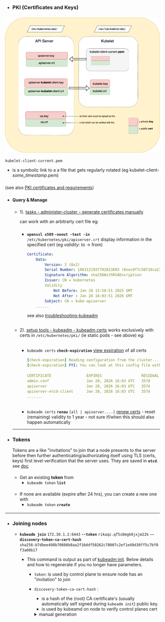- ### PKI (Certificates and Keys)

### 
![image](img/pki.png)



`kubelet-client-current.pem` 
 - is a symbolic link to a a file that gets regularly rotated (eg  kubelet-client-_some_timestamp_.pem)

###
(see also [PKI certificates and requirements](https://kubernetes.io/docs/setup/best-practices/certificates/))

###
- #### Query & Manage



    ###
    - 1). [tasks - administer-cluster - generate certificates manually](https://kubernetes.io/docs/tasks/administer-cluster/certificates/#openssl)
   
        can work with an arbitrarty cert file eg:
        #####
        - **`openssl x509`**  **`-noout -text -in`** `/etc/kubernetes/pki/apiserver.crt`
        display information in the specified cert (eg _validity_: to -> from)

            ```yaml
            Certificate:
                Data:
                    Version: 3 (0x2)
                    Serial Number: 1063121937792813603 (0xec0f7c50f10ca23)
                    Signature Algorithm: sha256WithRSAEncryption
                    Issuer: CN = kubernetes
                    Validity
                        Not Before: Jan 28 15:58:51 2025 GMT
                        Not After : Jan 28 16:03:51 2026 GMT
                    Subject: CN = kube-apiserver
                ......
            ```


            see also  [troubleshooting-kubeadm](https://kubernetes.io/docs/setup/production-environment/tools/kubeadm/troubleshooting-kubeadm/#tls-certificate-errors)
    
    ##
    - 2).  [setup tools - kubeadm - kubeadm certs](https://kubernetes.io/docs/reference/setup-tools/kubeadm/kubeadm-certs/) 
        works exclusively with certs in `/etc/kubernetes/pki/` (ie static pods - see above) eg:
        ######
        - `kubeadm certs` **`check-expiration`**
            [view expiration](https://kubernetes.io/docs/reference/setup-tools/kubeadm/kubeadm-certs/#cmd-certs-check-expiration) of all certs

            ```yaml
            [check-expiration] Reading configuration from the cluster...
            [check-expiration] FYI: You can look at this config file with 'kubectl -n kube-system get cm kubeadm-config -o yaml'

            CERTIFICATE                EXPIRES                  RESIDUAL TIME   CERTIFICATE AUTHORITY   EXTERNALLY MANAGED
            admin.conf                 Jan 28, 2026 16:03 UTC   357d            ca                      no      
            apiserver                  Jan 28, 2026 16:03 UTC   357d            ca                      no      
            apiserver-etcd-client      Jan 28, 2026 16:03 UTC   357d            etcd-ca                 no      
            ....... 
            ```
        ######
        - `kubeadm certs` **`renew`** `[all | apiserver....]`
            [renew certs](https://kubernetes.io/docs/reference/setup-tools/kubeadm/kubeadm-certs/#cmd-certs-renew) - reset (remaining) validity to 1 year 
                - not sure if/when this should also happen automatically


    ---
- ### Tokens
    Tokens are a like "invitations" to join that a node presents to the server before then further authenticating/authorizating itself using TLS (certs, keys)  first level verification that the server uses. They are saved in **`etcd`**. see [doc](https://kubernetes.io/docs/setup/production-environment/tools/kubeadm/create-cluster-kubeadm/#join-nodes)

    ####
    - Get an existing **token** from
        - `kubeadm token` **`list`**

    ####
    - If none are available (expire after 24 hrs), you can create a new one with
        - `kubeadm token` ***`create`***

####

 ---

- ### Joining nodes
    - **`kubeadm join`** `172.30.1.2:6443` **`--token`** `rikaqz.qf5s8mgk6jxjm22k`
**`--discovery-token-ca-cert-hash`** `sha256:b7dbee498b70886b8aa2f16ddf50262c78007c2ef1e49d30ff5c7bf0f3a00b17`

        - This command is output as part of [kubeadm init](../../admin/cluster_setup/cluster_setup_single_control.md). Below details and how to regenerate if you no longer have parameters.

        

            - `token`: 
                is used by control plane to ensure node has an "invitation" to join 
            - `discovery-token-ca-cert-hash` : 
                - is a hash of the (root) CA certificate's (usually automatically self signed during `kubeadm init`) public key. 
                - is used by kubeamd on node to verify control planes cert

                <details>
                    <summary>manual generation</summary>

                - **CA Cert** Hash (see [doc](https://kubernetes.io/docs/setup/production-environment/tools/kubeadm/create-cluster-kubeadm/#join-nodes)) 
                    - used in `discovery-token-ca-cert-hash` above can also be manually generated:

                    - `openssl x509 -pubkey -in /etc/kubernetes/pki/ca.crt | openssl rsa -pubin -outform der 2>/dev/null | openssl dgst -sha256 -hex | sed 's/^.* //'`
                        ```yaml
                        b7dbee498b70886b8aa2f16ddf50262c78007c2ef1e49d30ff5c7bf0f3a00b17
                        ```
                </details>

       


